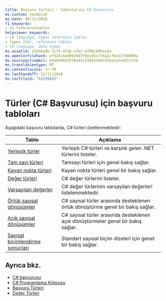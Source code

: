 ```yaml
---
title: Başvuru türleri - tablolarını C# başvurusu
ms.custom: seodec18
ms.date: 09/21/2018
f1_keywords:
- cs.referencetables
helpviewer_keywords:
- C# language, types reference tables
- types [C#], reference tables
- C# language, data types
ms.assetid: 1d2b6a9b-31fd-4fa6-a7b2-bfd9c806ac8a
ms.openlocfilehash: ef924c6dd092947f0ec05c770a2cfbe12f48000a
ms.sourcegitcommit: bdd930b5df20a45c29483d905526a2a3e4d17c5b
ms.translationtype: MT
ms.contentlocale: tr-TR
ms.lasthandoff: 12/11/2018
ms.locfileid: "53239432"
---
```

# <a name="reference-tables-for-types-c-reference"></a>Türler (C# Başvurusu) için başvuru tabloları

Aşağıdaki başvuru tablolarda, C# türleri özetlenmektedir:

|Tablo|Açıklama|
|---------|---------|
|[Yerleşik türler](built-in-types-table.md)|Yerleşik C# türleri ve karşılık gelen .NET türlerini listeler.|
|[Tam sayı türleri](integral-types-table.md)|Tamsayı türleri için genel bakış sağlar.|
|[Kayan nokta türleri](floating-point-types-table.md)|Kayan nokta türleri genel bir bakış sağlar.|
|[Değer türleri](value-types-table.md)|C# değer türlerini listeler.|
|[Varsayılan değerler](default-values-table.md)|C# değer türlerinin varsayılan değerleri listelenmektedir.|
|[Örtük sayısal dönüşümler](implicit-numeric-conversions-table.md)|C# sayısal türler arasında desteklenen örtük dönüştürme genel bir bakış sağlar.|
|[Açık sayısal dönüşümler](explicit-numeric-conversions-table.md)|C# sayısal türler arasında desteklenen açık dönüştürmeler genel bir bakış sağlar.|
|[Sayısal biçimlendirme sonuçları](formatting-numeric-results-table.md)|Standart sayısal biçim dizeleri için genel bir bakış sağlar.|

## <a name="see-also"></a>Ayrıca bkz.

- [C# başvurusu](../index.md)
- [C# Programlama Kılavuzu](../../programming-guide/index.md)
- [Başvuru Türleri](reference-types.md)
- [Değer Türleri](value-types.md)